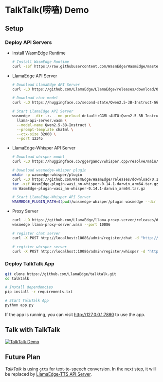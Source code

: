 # TalkTalk(唠嗑) Demo

## Setup

### Deploy API Servers

- Install WasmEdge Runtime

  ```bash
  # Install WasmEdge Runtime
  curl -sSf https://raw.githubusercontent.com/WasmEdge/WasmEdge/master/utils/install_v2.sh | bash -s -- -v 0.14.1
  ```

- LlamaEdge API Server

  ```bash
  # Download LlamaEdge API Server
  curl -LO https://github.com/LlamaEdge/LlamaEdge/releases/download/0.14.15/llama-api-server.wasm

  # Download chat model
  curl -LO https://huggingface.co/second-state/Qwen2.5-3B-Instruct-GGUF/resolve/main/Qwen2.5-3B-Instruct-Q5_K_M.gguf

  # Start LlamaEdge API Server
  wasmedge --dir .:. --nn-preload default:GGML:AUTO:Qwen2.5-3B-Instruct-Q5_K_M.gguf \
    llama-api-server.wasm \
    --model-name Qwen2.5-3B-Instruct \
    --prompt-template chatml \
    --ctx-size 32000 \
    --port 12345
  ```

- LlamaEdge-Whisper API Server

  ```bash
  # Download whisper model
  curl -LO https://huggingface.co/ggerganov/whisper.cpp/resolve/main/ggml-medium.bin

  # Download wasmedge-whisper plugin
  mkdir -p wasmedge-whisper/plugin
  curl -LO https://github.com/WasmEdge/WasmEdge/releases/download/0.14.1/WasmEdge-plugin-wasi_nn-whisper-0.14.1-darwin_arm64.tar.gz
  tar -xzf WasmEdge-plugin-wasi_nn-whisper-0.14.1-darwin_arm64.tar.gz -C wasmedge-whisper/plugin
  rm WasmEdge-plugin-wasi_nn-whisper-0.14.1-darwin_arm64.tar.gz

  # Start LlamaEdge-Whisper API Server
  WASMEDGE_PLUGIN_PATH=$(pwd)/wasmedge-whisper/plugin wasmedge --dir .:. whisper-api-server.wasm -m ggml-medium.bin --port 12306
  ```

- Proxy Server

  ```bash
  curl -LO https://github.com/LlamaEdge/llama-proxy-server/releases/download/0.1.0/llama-proxy-server.wasm
  wasmedge llama-proxy-server.wasm --port 10086

  # register chat server
  curl -X POST http://localhost:10086/admin/register/chat -d "http://localhost:12345"

  # register whisper server
  curl -X POST http://localhost:10086/admin/register/whisper -d "http://localhost:12306"
  ```

### Deploy TalkTalk App

  ```bash
  git clone https://github.com/LlamaEdge/talktalk.git
  cd talktalk

  # Install dependencies
  pip install -r requirements.txt

  # Start TalkTalk App
  python app.py
  ```

  If the app is running, you can visit http://127.0.0.1:7860 to use the app.

## Talk with TalkTalk

  [![TalkTalk Demo](https://img.youtube.com/vi/NFpLShcT7NM/0.jpg)](https://youtu.be/NFpLShcT7NM)

## Future Plan

*TalkTalk* is using `gtts` for text-to-speech conversion. In the next step, it will be replaced by [LlamaEdge-TTS API Server](https://github.com/LlamaEdge/tts-api-server).
